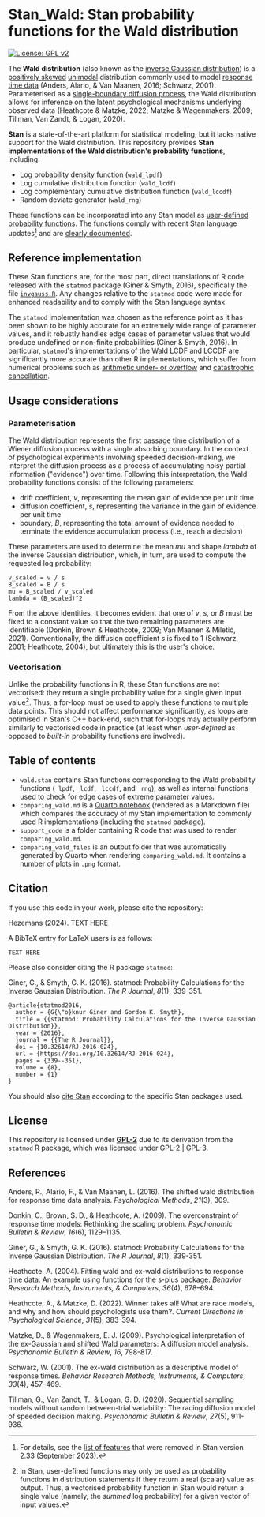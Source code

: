 # Stan_Wald: Stan probability functions for the Wald distribution

<!-- badges: start -->
[![License: GPL v2](https://img.shields.io/badge/License-GPL_v2-blue.svg)](https://www.gnu.org/licenses/old-licenses/gpl-2.0.en.html)
<!-- badges: end -->

The **Wald distribution** (also known as the [inverse Gaussian distribution](https://en.wikipedia.org/wiki/Inverse_Gaussian_distribution)) is a [positively skewed](https://en.wikipedia.org/wiki/Skewness) [unimodal](https://en.wikipedia.org/wiki/Unimodality) distribution commonly used to model [response time data](https://en.wikipedia.org/wiki/Mental_chronometry) (Anders, Alario, & Van Maanen, 2016; Schwarz, 2001). Parameterised as a [single-boundary diffusion process](https://en.wikipedia.org/wiki/Inverse_Gaussian_distribution#Relationship_with_Brownian_motion), the Wald distribution allows for inference on the latent psychological mechanisms underlying observed data (Heathcote & Matzke, 2022; Matzke & Wagenmakers, 2009; Tillman, Van Zandt, & Logan, 2020).

**Stan** is a state-of-the-art platform for statistical modeling, but it lacks native support for the Wald distribution. This repository provides **Stan implementations of the Wald distribution's probability functions**, including:
- Log probability density function (`wald_lpdf`)
- Log cumulative distribution function (`wald_lcdf`)
- Log complementary cumulative distribution function (`wald_lccdf`)
- Random deviate generator (`wald_rng`)

These functions can be incorporated into any Stan model as [user-defined probability functions](https://mc-stan.org/docs/stan-users-guide/user-functions.html#user-defined-probability-functions). The functions comply with recent Stan language updates[^1] and are [clearly documented](https://mc-stan.org/docs/stan-users-guide/user-functions.html#documenting-functions.section).

[^1]: For details, see the [list of features](https://mc-stan.org/docs/reference-manual/removals.html) that were removed in Stan version 2.33 (September 2023).

## Reference implementation

These Stan functions are, for the most part, direct translations of R code released with the `statmod` package (Giner & Smyth, 2016), specifically the file [`invgauss.R`](https://github.com/cran/statmod/blob/f85e32011346fb75d2b967cf2aff1f2e01a10ba8/R/invgauss.R). Any changes relative to the `statmod` code were made for enhanced readability and to comply with the Stan language syntax.

The `statmod` implementation was chosen as the reference point as it has been shown to be highly accurate for an extremely wide range of parameter values, and it robustly handles edge cases of parameter values that would produce undefined or non-finite probabilities (Giner & Smyth, 2016). In particular, `statmod`'s implementations of the Wald LCDF and LCCDF are significantly more accurate than other R implementations, which suffer from numerical problems such as [arithmetic under- or overflow](https://en.wikipedia.org/wiki/Integer_overflow) and [catastrophic cancellation](https://en.wikipedia.org/wiki/Catastrophic_cancellation).

## Usage considerations

### Parameterisation

The Wald distribution represents the first passage time distribution of a Wiener diffusion process with a single absorbing boundary. In the context of psychological experiments involving speeded decision-making, we interpret the diffusion process as a process of accumulating noisy partial information ("evidence") over time. Following this interpretation, the Wald probability functions consist of the following parameters:
- drift coefficient, _v_, representing the mean gain of evidence per unit time
- diffusion coefficient, _s_, representing the variance in the gain of evidence per unit time
- boundary, _B_, representing the total amount of evidence needed to terminate the evidence accumulation process (i.e., reach a decision)

These parameters are used to determine the mean _mu_ and shape _lambda_ of the inverse Gaussian distribution, which, in turn, are used to compute the requested log probability:

```
v_scaled = v / s
B_scaled = B / s
mu = B_scaled / v_scaled
lambda = (B_scaled)^2
```

From the above identities, it becomes evident that one of _v_, _s_, or _B_ must be fixed to a constant value so that the two remaining parameters are identifiable (Donkin, Brown & Heathcote, 2009; Van Maanen & Miletić, 2021). Conventionally, the diffusion coefficient _s_ is fixed to 1 (Schwarz, 2001; Heathcote, 2004), but ultimately this is the user's choice. 

### Vectorisation

Unlike the probability functions in R, these Stan functions are not vectorised: they return a single probability value for a single given input value[^2]. Thus, a for-loop must be used to apply these functions to multiple data points. This should not affect performance significantly, as loops are optimised in Stan's C++ back-end, such that for-loops may actually perform similarly to vectorised code in practice (at least when _user-defined_ as opposed to _built-in_ probability functions are involved).

[^2]: In Stan, user-defined functions may only be used as probability functions in distribution statements if they return a real (scalar) value as output. Thus, a vectorised probability function in Stan would return a single value (namely, the _summed_ log probability) for a given vector of input values.

## Table of contents

- `wald.stan` contains Stan functions corresponding to the Wald probability functions (`_lpdf`, `_lcdf`, `_lccdf`, and `_rng`), as well as internal functions used to check for edge cases of extreme parameter values.
- `comparing_wald.md` is a [Quarto notebook](https://quarto.org/) (rendered as a Markdown file) which compares the accuracy of my Stan implementation to commonly used R implementations (including the `statmod` package).
- `support_code` is a folder containing R code that was used to render `comparing_wald.md`.
- `comparing_wald_files` is an output folder that was automatically generated by Quarto when rendering `comparing_wald.md`. It contains a number of plots in `.png` format.

## Citation

If you use this code in your work, please cite the repository:

Hezemans (2024). TEXT HERE

A BibTeX entry for LaTeX users is as follows:

```
TEXT HERE
```

Please also consider citing the R package `statmod`:

Giner, G., & Smyth, G. K. (2016). statmod: Probability Calculations for the Inverse Gaussian Distribution. _The R Journal_, _8_(1), 339-351.

```
@article{statmod2016,
  author = {G{\"o}knur Giner and Gordon K. Smyth},
  title = {{statmod: Probability Calculations for the Inverse Gaussian Distribution}},
  year = {2016},
  journal = {{The R Journal}},
  doi = {10.32614/RJ-2016-024},
  url = {https://doi.org/10.32614/RJ-2016-024},
  pages = {339--351},
  volume = {8},
  number = {1}
}
```

You should also [cite Stan](https://mc-stan.org/users/citations/) according to the specific Stan packages used.

## License

This repository is licensed under [**GPL-2**](https://choosealicense.com/licenses/gpl-2.0/) due to its derivation from the `statmod` R package, which was licensed under GPL-2 | GPL-3.

## References

Anders, R., Alario, F., & Van Maanen, L. (2016). The shifted wald distribution for response time data analysis. _Psychological Methods_, _21_(3), 309.

Donkin, C., Brown, S. D., & Heathcote, A. (2009). The overconstraint of response time models: Rethinking the scaling problem. _Psychonomic Bulletin & Review_, _16_(6), 1129–1135.

Giner, G., & Smyth, G. K. (2016). statmod: Probability Calculations for the Inverse Gaussian Distribution. _The R Journal_, _8_(1), 339-351.

Heathcote, A. (2004). Fitting wald and ex-wald distributions to response time data: An example using functions for the s-plus package. _Behavior Research Methods, Instruments, & Computers_, _36_(4), 678–694.

Heathcote, A., & Matzke, D. (2022). Winner takes all! What are race models, and why and how should psychologists use them?. _Current Directions in Psychological Science_, _31_(5), 383-394.

Matzke, D., & Wagenmakers, E. J. (2009). Psychological interpretation of the ex-Gaussian and shifted Wald parameters: A diffusion model analysis. _Psychonomic Bulletin & Review_, _16_, 798-817.

Schwarz, W. (2001). The ex-wald distribution as a descriptive model of response times. _Behavior Research Methods, Instruments, & Computers_, _33_(4), 457–469.

Tillman, G., Van Zandt, T., & Logan, G. D. (2020). Sequential sampling models without random between-trial variability: The racing diffusion model of speeded decision making. _Psychonomic Bulletin & Review_, _27_(5), 911-936.